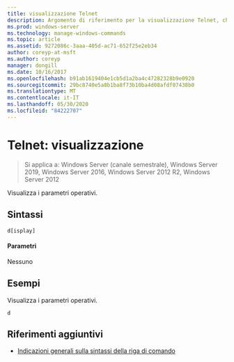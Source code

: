 ```yaml
---
title: visualizzazione Telnet
description: Argomento di riferimento per la visualizzazione Telnet, che Visualizza i parametri operativi.
ms.prod: windows-server
ms.technology: manage-windows-commands
ms.topic: article
ms.assetid: 9272086c-3aaa-405d-ac71-652f25e2eb34
author: coreyp-at-msft
ms.author: coreyp
manager: dongill
ms.date: 10/16/2017
ms.openlocfilehash: b91ab1619404e1cb5d1a2ba4c47282328b9e0920
ms.sourcegitcommit: 29bc8740e5a8b1ba8f73b10ba4d08afdf07438b0
ms.translationtype: MT
ms.contentlocale: it-IT
ms.lasthandoff: 05/30/2020
ms.locfileid: "84222707"
---
```

# <a name="telnet-display"></a>Telnet: visualizzazione

> Si applica a: Windows Server (canale semestrale), Windows Server 2019, Windows Server 2016, Windows Server 2012 R2, Windows Server 2012

Visualizza i parametri operativi.

## <a name="syntax"></a>Sintassi
```
d[isplay]
```
#### <a name="parameters"></a>Parametri
Nessuno
## <a name="examples"></a>Esempi
Visualizza i parametri operativi.
```
d
```
## <a name="additional-references"></a>Riferimenti aggiuntivi
- [Indicazioni generali sulla sintassi della riga di comando](command-line-syntax-key.md)
